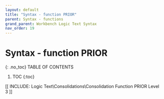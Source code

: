 ```yaml
---
layout: default
title: "Syntax - function PRIOR"
parent: Syntax - functions
grand_parent: Workbench Logic Text Syntax
nav_order: 19
---
```

# Syntax - function PRIOR
{: .no_toc}
TABLE OF CONTENTS 
1. TOC
{:toc}  
 
  [[ INCLUDE: Logic Text\Consolidations\Consolidation Function PRIOR Level 3 ]]

